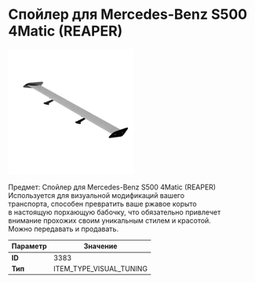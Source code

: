 # Спойлер для Mercedes-Benz S500 4Matic (REAPER)

![Item Image](../img/3383.webp?raw=true)

Предмет: Спойлер для Mercedes-Benz S500 4Matic (REAPER)<br>Используется для визуальной модификаций вашего<br>транспорта, способен превратить ваше ржавое корыто<br>в настоящую порхающую бабочку, что обязательно привлечет<br>внимание прохожих своим уникальным стилем и красотой.<br>Можно передавать и продавать.


| Параметр | Значение |
|----------|----------|
| **ID** | 3383 |
| **Тип** | ITEM_TYPE_VISUAL_TUNING |

